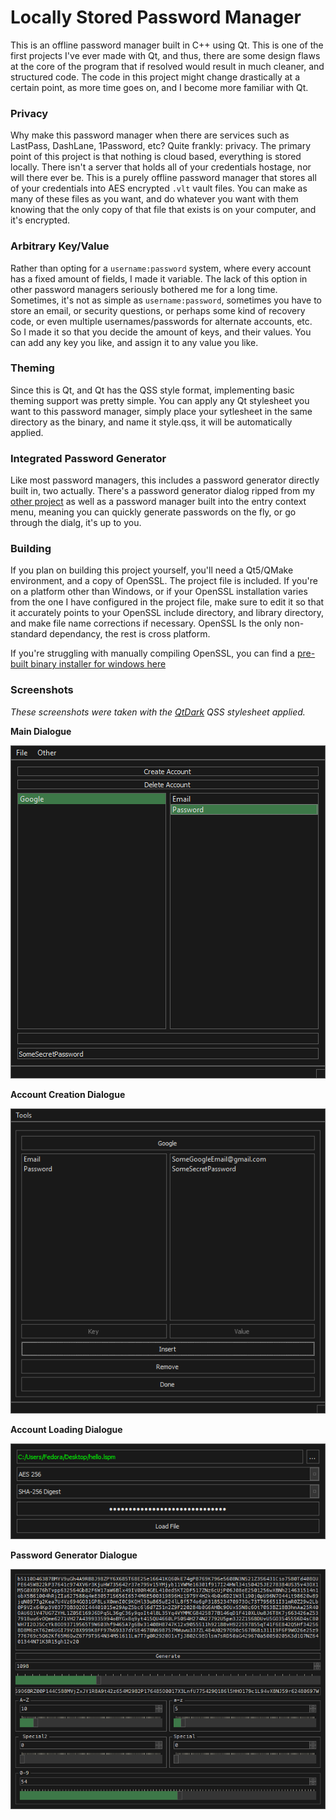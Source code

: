 # Locally Stored Password Manager
This is an offline password manager built in C++ using Qt. This is one of the first projects I've ever made with Qt, and thus, there are some design flaws at the core of the program that if resolved would result in much cleaner, and structured code. The code in this project might change drastically at a certain point, as more time goes on, and I become more familiar with Qt.

### Privacy
Why make this password manager when there are services such as LastPass, DashLane, 1Password, etc? Quite frankly: privacy. The primary point of this project is that nothing is cloud based, everything is stored locally. There isn't a server that holds all of your credentials hostage, nor will there ever be. This is a purely offline password manager that stores all of your credentials into AES encrypted `.vlt` vault files. You can make as many of these files as you want, and do whatever you want with them knowing that the only copy of that file that exists is on your computer, and it's encrypted. 

### Arbitrary Key/Value
Rather than opting for a `username:password` system, where every account has a fixed amount of fields, I made it variable. The lack of this option in other password managers seriously bothered me for a long time. Sometimes, it's not as simple as `username:password`, sometimes you have to store an email, or security questions, or perhaps some kind of recovery code, or even multiple usernames/passwords for alternate accounts, etc. So I made it so that you decide the amount of keys, and their values. You can add any key you like, and assign it to any value you like. 

### Theming 
Since this is Qt, and Qt has the QSS style format, implementing basic theming support was pretty simple. You can apply any Qt stylesheet you want to this password manager, simply place your sytlesheet in the same directory as the binary, and name it style.qss, it will be automatically applied.

### Integrated Password Generator
Like most password managers, this includes a password generator directly built in, two actually. There's a password generator dialog ripped from my [other project](https://github.com/Shayna-x02/Password-Generator) as well as a password manager built into the entry context menu, meaning you can quickly generate passwords on the fly, or go through the dialg, it's up to you.

### Building
If you plan on building this project yourself, you'll need a Qt5/QMake environment, and a copy of OpenSSL. The project file is included. If you're on a platform other than Windows, or if your OpenSSL installation varies from the one I have configured in the project file, make sure to edit it so that it accurately points to your OpenSSL include directory, and library directory, and make file name corrections if necessary. OpenSSL Is the only non-standard dependancy, the rest is cross platform. 

If you're struggling with manually compiling OpenSSL, you can find a [pre-built binary installer for windows here](https://slproweb.com/products/Win32OpenSSL.html)


### Screenshots
_These screenshots were taken with the [QtDark](https://github.com/EClaesson/QTDark) QSS stylesheet applied._

**Main Dialogue**

![](screenshots/Image1.png?raw=true)

**Account Creation Dialogue**

![](screenshots/Image2.png?raw=true)

**Account Loading Dialogue**

![](screenshots/Image3.png?raw=true)

**Password Generator Dialogue** 

![](screenshots/Image4.png?raw=true)
